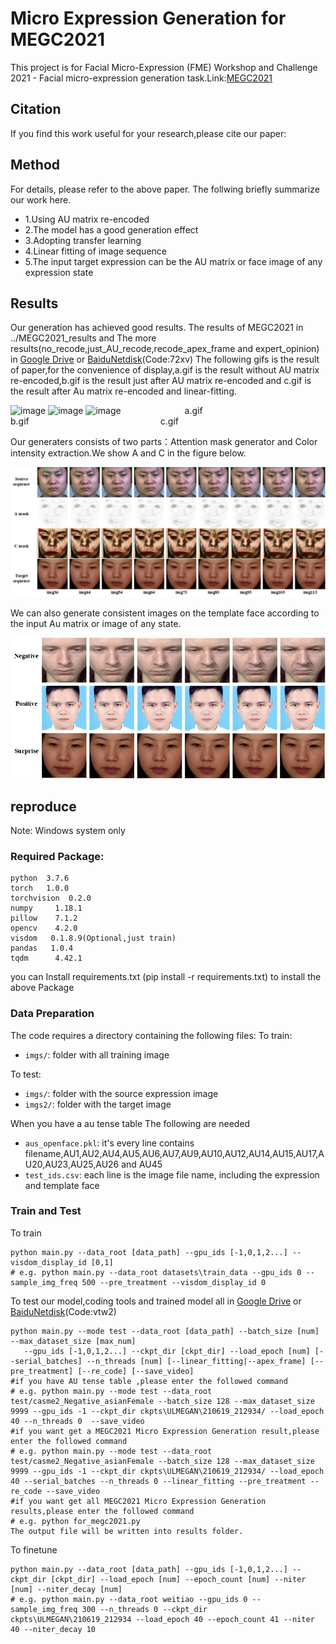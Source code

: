 # Micro Expression Generation for MEGC2021

This project is for Facial Micro-Expression (FME) Workshop and Challenge 2021 - Facial micro-expression generation task.Link:[MEGC2021](https://megc2021.github.io/index.html)

## Citation
If you find this work useful for your research,please cite our paper:

## Method
For details, please refer to the above paper. The follwing briefly summarize our work here.
- 1.Using AU matrix re-encoded
- 2.The model has a good generation effect
- 3.Adopting transfer learning
- 4.Linear fitting of image sequence
- 5.The input target expression can be the AU matrix or face image of any expression state 

## Results
Our generation has achieved good results.
The results of MEGC2021 in ../MEGC2021_results and The more results(no_recode,just_AU_recode,recode_apex_frame and expert_opinion) in [Google Drive](https://drive.google.com/drive/folders/1ZAJsFgZ5LG0Fy26DkOZNf0ZaoIKAq7aa?usp=sharing) or [BaiduNetdisk](https://pan.baidu.com/s/1hi0dyAWvedCgxy5tZm0erA)(Code:72xv)
The following gifs is the result of paper,for the convenience of display,a.gif is the result without AU matrix re-encoded,b.gif is the result just after AU matrix re-encoded and c.gif is the result after Au matrix re-encoded and linear-fitting.

![image](gifs/no-re_encode.gif)
![image](gifs/re_encode.gif)
![image](gifs/re_encode-linear_fitting.gif)
&emsp;&emsp;&emsp;&emsp;&emsp;&emsp;&emsp;a.gif&emsp;&emsp;&emsp;&emsp;&emsp;&emsp;&emsp;&emsp;&emsp;&emsp;&emsp;&emsp;&emsp;&emsp;b.gif&emsp;&emsp;&emsp;&emsp;&emsp;&emsp;&emsp;&emsp;&emsp;&emsp;&emsp;&emsp;&emsp;&emsp;&emsp;c.gif

Our generaters consists of two parts：Attention mask generator and Color intensity extraction.We show A and C in the figure below.

![image](gifs/A_and_C.jpg)

We can also generate consistent images on the template face according to the input Au matrix or image of any state.

![image](gifs/AU_matrix.jpg)

## reproduce
Note: Windows system only

### Required Package:
    python	3.7.6
    torch	1.0.0
    torchvision  0.2.0
    numpy	  1.18.1
    pillow	  7.1.2
    opencv	  4.2.0
    visdom   0.1.8.9(Optional,just train)
    pandas   1.0.4
    tqdm      4.42.1
you can Install requirements.txt (pip install -r requirements.txt) to install the above Package
### Data Preparation
The code requires a directory containing the following files:
To train:
- `imgs/`: folder with all training image

To test:
- `imgs/`: folder with the source expression image
- `imgs2/`: folder with the target image

When you have a au tense table The following are needed
- `aus_openface.pkl`: it's every line contains filename,AU1,AU2,AU4,AU5,AU6,AU7,AU9,AU10,AU12,AU14,AU15,AU17,AU20,AU23,AU25,AU26 and AU45
- `test_ids.csv`: each line is the image file name, including the expression and template face


### Train and Test
To train
```
python main.py --data_root [data_path] --gpu_ids [-1,0,1,2...] --visdom_display_id [0,1]
# e.g. python main.py --data_root datasets\train_data --gpu_ids 0 --sample_img_freq 500 --pre_treatment --visdom_display_id 0
```
To test
our model,coding tools and trained model all in [Google Drive](https://drive.google.com/file/d/16nc7c7JFoEVZ6EEqeYdXyMszP5-sBx-4/view?usp=sharing) or [BaiduNetdisk](https://pan.baidu.com/s/12EUNgbIoNCNLG96C1lsX4g)(Code:vtw2)
```
python main.py --mode test --data_root [data_path] --batch_size [num] --max_dataset_size [max_num]
   --gpu_ids [-1,0,1,2...] --ckpt_dir [ckpt_dir] --load_epoch [num] [--serial_batches] --n_threads [num] [--linear_fitting|--apex_frame] [--pre_treatment] [--re_code] [--save_video]
#if you have AU tense table ,please enter the followed command
# e.g. python main.py --mode test --data_root test/casme2_Negative_asianFemale --batch_size 128 --max_dataset_size 9999 --gpu_ids -1 --ckpt_dir ckpts\ULMEGAN\210619_212934/ --load_epoch 40 --n_threads 0  --save_video
#if you want get a MEGC2021 Micro Expression Generation result,please enter the followed command
# e.g. python main.py --mode test --data_root test/casme2_Negative_asianFemale --batch_size 128 --max_dataset_size 9999 --gpu_ids -1 --ckpt_dir ckpts\ULMEGAN\210619_212934/ --load_epoch 40 --serial_batches --n_threads 0 --linear_fitting --pre_treatment --re_code --save_video
#if you want get all MEGC2021 Micro Expression Generation results,please enter the followed command
# e.g. python for_megc2021.py
The output file will be written into results folder.
```
To finetune
```
python main.py --data_root [data_path] --gpu_ids [-1,0,1,2...] --ckpt_dir [ckpt_dir] --load_epoch [num] --epoch_count [num] --niter [num] --niter_decay [num]
# e.g. python main.py --data_root weitiao --gpu_ids 0 --sample_img_freq 300 --n_threads 0 --ckpt_dir ckpts\ULMEGAN\210619_212934 --load_epoch 40 --epoch_count 41 --niter 40 --niter_decay 10
```
